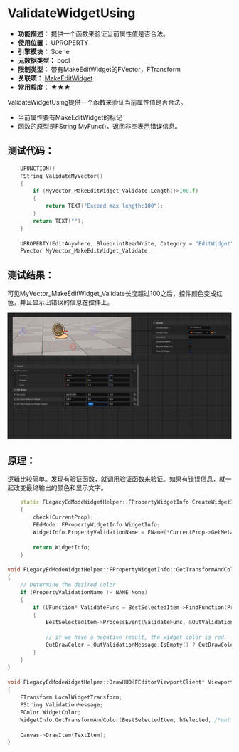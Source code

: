 ﻿# ValidateWidgetUsing

- **功能描述：** 提供一个函数来验证当前属性值是否合法。
- **使用位置：** UPROPERTY
- **引擎模块：** Scene
- **元数据类型：** bool
- **限制类型：** 带有MakeEditWidget的FVector，FTransform
- **关联项：** [MakeEditWidget](../MakeEditWidget/MakeEditWidget.md)
- **常用程度：** ★★★

ValidateWidgetUsing提供一个函数来验证当前属性值是否合法。

- 当前属性要有MakeEditWidget的标记
- 函数的原型是FString MyFunc()，返回非空表示错误信息。

## 测试代码：

```cpp
	UFUNCTION()
	FString ValidateMyVector()
	{
		if (MyVector_MakeEditWidget_Validate.Length()>100.f)
		{
			return TEXT("Exceed max length:100");
		}
		return TEXT("");
	}

	UPROPERTY(EditAnywhere, BlueprintReadWrite, Category = "EditWidget", meta = (MakeEditWidget, ValidateWidgetUsing = "ValidateMyVector"))
	FVector MyVector_MakeEditWidget_Validate;
```

## 测试结果：

可见MyVector_MakeEditWidget_Validate长度超过100之后，控件颜色变成红色，并且显示出错误的信息在控件上。

![Untitled](Untitled.png)

## 原理：

逻辑比较简单。发现有验证函数，就调用验证函数来验证。如果有错误信息，就一起改变最终输出的颜色和显示文字。

```cpp
	static FLegacyEdModeWidgetHelper::FPropertyWidgetInfo CreateWidgetInfo(const TArray<FPropertyWidgetInfoChainElement>& Chain, bool bIsTransform, FProperty* CurrentProp, int32 Index = INDEX_NONE)
	{
		check(CurrentProp);
		FEdMode::FPropertyWidgetInfo WidgetInfo;
		WidgetInfo.PropertyValidationName = FName(*CurrentProp->GetMetaData(FEdMode::MD_ValidateWidgetUsing));

		return WidgetInfo;
	}

void FLegacyEdModeWidgetHelper::FPropertyWidgetInfo::GetTransformAndColor(UObject* BestSelectedItem, bool bIsSelected, FTransform& OutLocalTransform, FString& OutValidationMessage, FColor& OutDrawColor) const
{
	// Determine the desired color
	if (PropertyValidationName != NAME_None)
	{
		if (UFunction* ValidateFunc = BestSelectedItem->FindFunction(PropertyValidationName))
		{
			BestSelectedItem->ProcessEvent(ValidateFunc, &OutValidationMessage);

			// if we have a negative result, the widget color is red.
			OutDrawColor = OutValidationMessage.IsEmpty() ? OutDrawColor : FColor::Red;
		}
	}
}

void FLegacyEdModeWidgetHelper::DrawHUD(FEditorViewportClient* ViewportClient, FViewport* Viewport, const FSceneView* View, FCanvas* Canvas)
{
	FTransform LocalWidgetTransform;
	FString ValidationMessage;
	FColor WidgetColor;
	WidgetInfo.GetTransformAndColor(BestSelectedItem, bSelected, /*out*/ LocalWidgetTransform, /*out*/ ValidationMessage, /*out*/ WidgetColor);

	Canvas->DrawItem(TextItem);
}
```